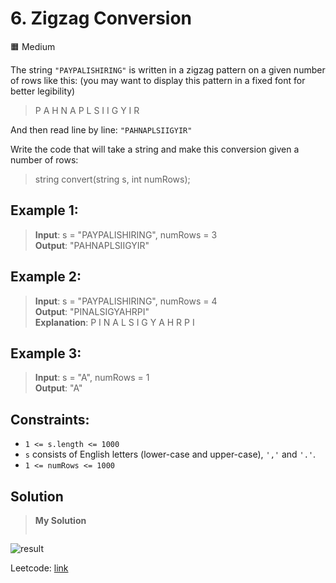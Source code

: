 # 6. Zigzag Conversion
🟧 Medium

The string `"PAYPALISHIRING"` is written in a zigzag pattern on a given number of rows like this: (you may want to display this pattern in a fixed font for better legibility)

> P   A   H   N
> A P L S I I G
> Y   I   R

And then read line by line: `"PAHNAPLSIIGYIR"`

Write the code that will take a string and make this conversion given a number of rows:

> string convert(string s, int numRows);

## Example 1:
> **Input**: s = "PAYPALISHIRING", numRows = 3 \
> **Output**: "PAHNAPLSIIGYIR" 

## Example 2:
> **Input**: s = "PAYPALISHIRING", numRows = 4 \
> **Output**: "PINALSIGYAHRPI" \
> **Explanation**: 
> P     I    N
> A   L S  I G
> Y A   H R
> P     I

## Example 3:
> **Input**: s = "A", numRows = 1 \
> **Output**: "A"

## Constraints:
* `1 <= s.length <= 1000`
* `s` consists of English letters (lower-case and upper-case), `','` and `'.'`.
* `1 <= numRows <= 1000`

## Solution
> **My Solution**
> ```go
> ```

![result](6.png)

Leetcode: [link](https://leetcode.com/problems/zigzag-conversion/description/)
